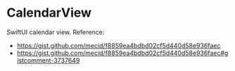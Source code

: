 # CalendarView

SwiftUI calendar view. Reference:
+ https://gist.github.com/mecid/f8859ea4bdbd02cf5d440d58e936faec
+ https://gist.github.com/mecid/f8859ea4bdbd02cf5d440d58e936faec#gistcomment-3737649
